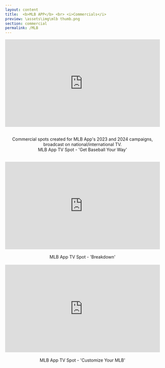 ```yaml
---
layout: content
title:  <b>MLB APP</b> <br> <i>Commercials</i>
preview: \assets\img\mlb thumb.png
section: commercial
permalink: /MLB
---
```



<center><body>


<div style="padding:56.25% 0 0 0;position:relative;"><iframe src="https://player.vimeo.com/video/1010086820?h=5b3244e7be&amp;badge=0&amp;autopause=0&amp;player_id=0&amp;app_id=58479" allow="autoplay; fullscreen; picture-in-picture" allowfullscreen frameborder="0" style="position:absolute;top:0;left:0;width:100%;height:100%;"></iframe></div><br>

Commercial spots created for MLB App's 2023 and 2024 campaigns, broadcast on national/international TV. 
<br>
MLB App TV Spot - 'Get Baseball Your Way'
<br>
<br>
<div style="padding:56.25% 0 0 0;position:relative;"><iframe src="https://player.vimeo.com/video/819288350?h=5d406d9e17&playsinline=0&badge=0&autopause=0&player_id=0&app_id=58479/embed" allow="autoplay; fullscreen; picture-in-picture" allowfullscreen frameborder="0" style="position:absolute;top:0;left:0;width:100%;height:100%;"></iframe></div><br>
MLB App TV Spot - 'Breakdown'
<!-- <iframe src="https://player.vimeo.com/video/819288808?h=b3dd293bdf" width="640" height="360" frameborder="0" allow="autoplay; fullscreen; picture-in-picture" allowfullscreen></iframe></body></center> -->
<br>
<br>
<div style="padding:56.25% 0 0 0;position:relative;"><iframe src="https://player.vimeo.com/video/819288808?h=b3dd293bdf&amp;playsinline=0&amp;badge=0&amp;autopause=0&amp;player_id=0&amp;app_id=58479" frameborder="0" allow="autoplay; fullscreen; picture-in-picture" allowfullscreen style="position:absolute;top:0;left:0;width:100%;height:100%;" title="MLB App TV Spot - &amp;#039;Customize Your MLB&amp;#039;"></iframe></div><script src="https://player.vimeo.com/api/player.js"></script><br>
MLB App TV Spot - 'Customize Your MLB' 
<br>
<br>
<br><br>
<!-- Also edited 15-second cutdowns, Spanish language, radio, and square/vertical versions for digital release.  -->
</body></center>


